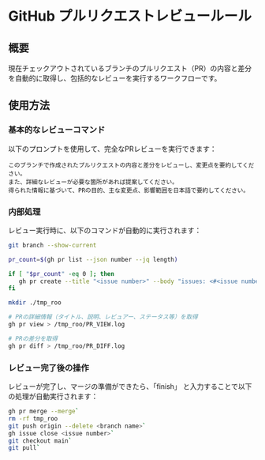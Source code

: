 # GitHub プルリクエストレビュールール

## 概要
現在チェックアウトされているブランチのプルリクエスト（PR）の内容と差分を自動的に取得し、包括的なレビューを実行するワークフローです。

## 使用方法

### 基本的なレビューコマンド
以下のプロンプトを使用して、完全なPRレビューを実行できます：

```
このブランチで作成されたプルリクエストの内容と差分をレビューし、変更点を要約してください。
また、詳細なレビューが必要な箇所があれば提案してください。
得られた情報に基づいて、PRの目的、主な変更点、影響範囲を日本語で要約してください。
```

### 内部処理
レビュー実行時に、以下のコマンドが自動的に実行されます：

```bash
git branch --show-current
```

```bash
pr_count=$(gh pr list --json number --jq length)

if [ "$pr_count" -eq 0 ]; then
   gh pr create --title "<issue number>" --body "issues: <#<issue number>> or ''"
fi
```

```bash
mkdir ./tmp_roo

# PRの詳細情報（タイトル、説明、レビュアー、ステータス等）を取得
gh pr view > /tmp_roo/PR_VIEW.log

# PRの差分を取得
gh pr diff > /tmp_roo/PR_DIFF.log
```

### レビュー完了後の操作
レビューが完了し、マージの準備ができたら、「finish」 と入力することで以下の処理が自動実行されます：

```bash
gh pr merge --merge`
rm -rf tmp_roo
git push origin --delete <branch name>`
gh issue close <issue number>`
git checkout main`
git pull`
```
